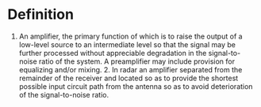 # Definition

1.  An amplifier, the primary function of which is to raise the output
    of a low-level source to an intermediate level so that the signal
    may be further processed without appreciable degradation in the
    signal-to-noise ratio of the system. A preamplifier may include
    provision for equalizing and/or mixing. 2. In radar an amplifier
    separated from the remainder of the receiver and located so as to
    provide the shortest possible input circuit path from the antenna so
    as to avoid deterioration of the signal-to-noise ratio.
